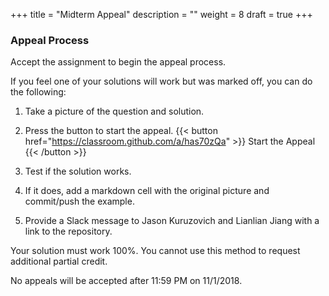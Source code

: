 +++
title = "Midterm Appeal"
description = ""
weight = 8
draft = true
+++

### Appeal Process
Accept the assignment to begin the appeal process.

If you feel one of your solutions will work but was marked off, you can do the following:

1. Take a picture of the question and solution.

2. Press the button to start the appeal.
{{< button href="https://classroom.github.com/a/has70zQa" >}} Start the Appeal {{< /button >}}

3. Test if the solution works.

4. If it does, add a markdown cell with the original picture and commit/push the example.

5. Provide a Slack message to Jason Kuruzovich and Lianlian Jiang with a link to the repository.

Your solution must work 100%. You cannot use this method to request additional partial credit.

No appeals will be accepted after 11:59 PM on 11/1/2018.
